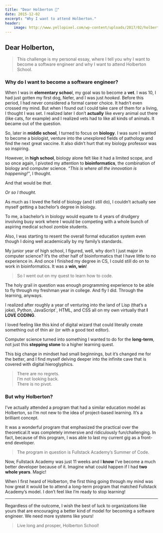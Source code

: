 ```yaml
---
title: "Dear Holberton 📮"
date: 2015-12-02
excerpt: "Why I want to attend Holberton."
header:
    image: http://www.yellopixel.com/wp-content/uploads/2017/02/holberton-school.jpg
---
```


## Dear Holberton,

> This challenge is my personal essay, where I tell you why I want to become a
> software engineer and why I want to attend Holberton School.

### Why do I want to become a software engineer?

When I was in **elementary schoo**l, my goal was to become a **vet**. I was 10,
I had just gotten my first dog, Nefer, and I was just *hooked*. Before this
period, I had never considered a formal career choice. It hadn’t even crossed my
mind. But when I found out I could take care of them for a living, I thought I
was set. I realized later I don’t **actually** like every animal out there (like
cats, for example) and I realized vets had to like all kinds of animals. It
became out of the question.

So, later in **middle school**, I turned to focus on **biology**. I was sure I
wanted to become a biologist, venture into the unexplored fields of pathology
and find the next great vaccine. It also didn’t hurt that my biology professor
was so inspiring.

However, in **high school**, biology alone felt like it had a limited scope, and
so once again, I pivoted my attention to **bioinformatics**, the combination of
biology and computer science. *“This is where all the innovation is
happening!”*, I thought.

And that would be *that*.

*Or so I thought.*

As much as I loved the field of biology (and I still do), I couldn’t actually
see myself getting a bachelor’s degree in biology.

To me, a bachelor’s in biology would equate to 4 years of drudgery involving
busy work where I would be competing with a whole bunch of aspiring medical
school zombie students.

Also, I was starting to resent the overall formal education system even though I
doing well academically by my family’s standards.

My junior year of high school, I figured, well, why don’t I just major in
computer science? It’s the other half of bioinformatics that I have little to no
experience in. And once I finished my degree in CS, I could still do on to work
in bioinformatics. It was a **win, win**!

> So I went out on my quest to learn how to code.

The holy grail in question was enough programming experience to be able to fly
through my freshman year in college. And fly I did. Through the learning,
anyways.

I realized after roughly a year of venturing into the land of Lisp (that’s a
joke), Python, JavaScript`, HTML, and CSS all on my own virtually that **I LOVE
CODING**.

I loved feeling like this kind of digital wizard that could literally create
something out of thin air (or with a good text editor).

Computer science turned into something I wanted to do for the **long-term**, not
just this **stepping stone** to a higher learning quest.

This big change in mindset had small beginnings, but it’s changed me for the
better, and I find myself delving deeper into the infinite cave that is covered
with digital hieroglyphics.

> There are no regrets.<br> I’m not looking back.<br> There is no pivot.

### But why Holberton?

I’ve actually attended a program that had a similar education model as
Holberton, so I’m not new to the idea of project-based learning. It’s a
brilliant concept.

It was a wonderful program that emphasized the practical over the theoretical.It
was completely immersive and ridiculously fun/challenging. In fact, because of
this program, I was able to last my current gig as a front-end developer.

> The program in question is Fullstack Academy’s Summer of Code.

Now, Fullstack Academy was just 11 weeks and I **know** I’ve become a much
better developer because of it. Imagine what could happen if I had **two whole
years**. Magic!

When I first heard of Holberton, the first thing going through my mind was how
great it would be to attend a long-term program that matched Fullstack Academy’s
model. I don’t feel like I’m ready to stop learning!

---

Regardless of the outcome, I wish the best of luck to organizations like yours
that are encouraging a better kind of model for becoming a software engineer. We
need more systems like yours!

> Live long and prosper, Holberton School!